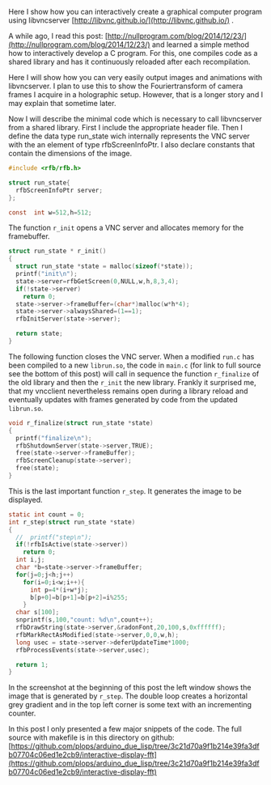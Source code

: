 
Here I show how you can interactively create a graphical computer
program using libvncserver [http://libvnc.github.io/](http://libvnc.github.io/) .



A while ago, I read this post: [http://nullprogram.com/blog/2014/12/23/](http://nullprogram.com/blog/2014/12/23/)
and learned a simple method how to interactively develop a C
program. For this, one compiles code as a shared library and has it
continuously reloaded after each recompilation.

Here I will show how you can very easily output images and animations
with libvncserver. I plan to use this to show the Fouriertransform of
camera frames I acquire in a holographic setup.  However, that is a
longer story and I may explain that sometime later.

Now I will describe the minimal code which is necessary to call
libvncserver from a shared library. First I include the appropriate
header file. Then I define the data type run_state wich internally
represents the VNC server with the an element of type
rfbScreenInfoPtr. I also declare constants that contain the dimensions
of the image.

```c
#include <rfb/rfb.h>

struct run_state{
  rfbScreenInfoPtr server;
};

const  int w=512,h=512;
```

The function `r_init` opens a VNC server and allocates memory for the
framebuffer.

``` c
struct run_state * r_init()
{
  struct run_state *state = malloc(sizeof(*state));
  printf("init\n");
  state->server=rfbGetScreen(0,NULL,w,h,8,3,4);
  if(!state->server)
    return 0;
  state->server->frameBuffer=(char*)malloc(w*h*4);
  state->server->alwaysShared=(1==1);
  rfbInitServer(state->server);

  return state;
}
```

The following function closes the VNC server. When a modified `run.c`
has been compiled to a new `librun.so`, the code in `main.c` (for link
to full source see the bottom of this post) will call in sequence the
function `r_finalize` of the old library and then the `r_init` the new
library. Frankly it surprised me, that my vncclient nevertheless
remains open during a library reload and eventually updates with
frames generated by code from the updated `librun.so`.

``` c
void r_finalize(struct run_state *state)
{
  printf("finalize\n");
  rfbShutdownServer(state->server,TRUE);
  free(state->server->frameBuffer);
  rfbScreenCleanup(state->server);
  free(state);
}
```

This is the last important function `r_step`. It generates the image to
be displayed.

```c
static int count = 0;
int r_step(struct run_state *state)
{
  //  printf("step\n");
  if(!rfbIsActive(state->server))
    return 0;
  int i,j;
  char *b=state->server->frameBuffer;
  for(j=0;j<h;j++)
    for(i=0;i<w;i++){
      int p=4*(i+w*j);
      b[p+0]=b[p+1]=b[p+2]=i%255;
    } 
  char s[100];
  snprintf(s,100,"count: %d\n",count++);
  rfbDrawString(state->server,&radonFont,20,100,s,0xffffff);
  rfbMarkRectAsModified(state->server,0,0,w,h);
  long usec = state->server->deferUpdateTime*1000;
  rfbProcessEvents(state->server,usec);

  return 1; 
}
```


In the screenshot at the beginning of this post the left window shows
the image that is generated by `r_step`. The double loop creates a
horizontal grey gradient and in the top left corner is some text with
an incrementing counter.


In this post I only presented a few major snippets of the code. The
full source with makefile is in this directory on github:
[https://github.com/plops/arduino_due_lisp/tree/3c21d70a9f1b214e39fa3dfb07704c06ed1e2cb9/interactive-display-fft](https://github.com/plops/arduino_due_lisp/tree/3c21d70a9f1b214e39fa3dfb07704c06ed1e2cb9/interactive-display-fft)
